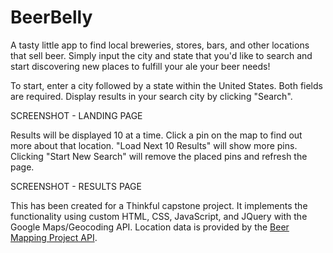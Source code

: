 # BeerBelly

A tasty little app to find local breweries, stores, bars, and other locations that sell beer.  Simply input the city and state that you'd like to search and start discovering new places to fulfill your ale your beer needs!

To start, enter a city followed by a state within the United States.  Both fields are required.  Display results in your search city by clicking "Search".

SCREENSHOT - LANDING PAGE

Results will be displayed 10 at a time.  Click a pin on the map to find out more about that location.  "Load Next 10 Results" will show more pins.  Clicking "Start New Search" will remove the placed pins and refresh the page.

SCREENSHOT - RESULTS PAGE

This has been created for a Thinkful capstone project.  It implements the functionality using custom HTML, CSS, JavaScript, and JQuery with the Google Maps/Geocoding API.  Location data is provided by the [Beer Mapping Project API](https://beermapping.com "Beer Mapping Project"). 
